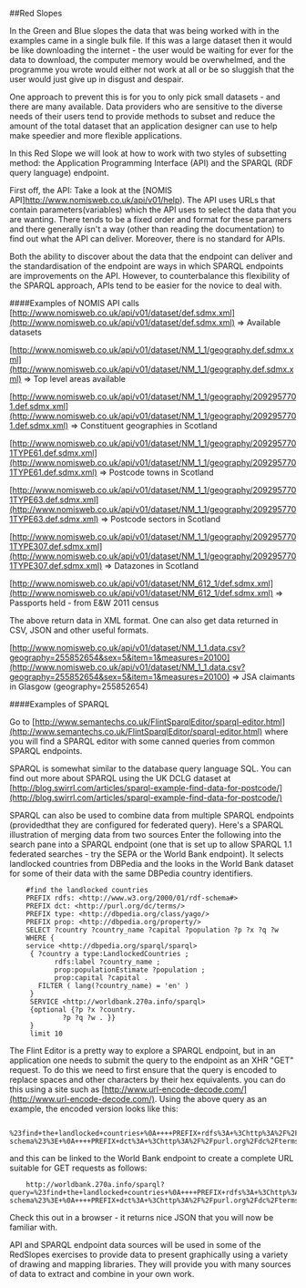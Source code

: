 ##Red Slopes

In the Green and Blue slopes the data that was being worked with in the examples came in a single bulk file.  If this was a large dataset then it would be like downloading the internet - the user would be waiting for ever for the data to download, the computer memory would be overwhelmed, and the programme you wrote would either not work at all or be so sluggish that the user would just give up in disgust and despair.

One approach to prevent this is for you to only pick small datasets - and there are many available.  Data providers who are sensitive to the diverse needs of their users tend to provide methods to subset and reduce the amount of the total dataset that an application designer can use to help make speedier and more flexible applications.

In this Red Slope we will look at how to work with two styles of subsetting method: the Application Programming Interface (API) and the SPARQL (RDF query language) endpoint.

First off, the API:  Take a look at the [NOMIS API]http://www.nomisweb.co.uk/api/v01/help).  The API uses URLs that contain parameters(variables) which the API uses to select the data that you are wanting.  There tends to be a fixed order and format for these paramers and there generally isn't a way (other than reading the documentation) to find out what the API can deliver.  Moreover, there is no standard for APIs.  

Both the ability to discover about the data that the endpoint can deliver and the standardisation of the endpoint are ways in which SPARQL endpoints are improvements on the API.  However, to counterbalance this flexibility of the SPARQL approach, APIs tend to be easier for the novice to deal with.

####Examples of NOMIS API calls
[http://www.nomisweb.co.uk/api/v01/dataset/def.sdmx.xml](http://www.nomisweb.co.uk/api/v01/dataset/def.sdmx.xml)   => Available datasets

[http://www.nomisweb.co.uk/api/v01/dataset/NM_1_1/geography.def.sdmx.xml](http://www.nomisweb.co.uk/api/v01/dataset/NM_1_1/geography.def.sdmx.xml)  => Top level areas available

[http://www.nomisweb.co.uk/api/v01/dataset/NM_1_1/geography/2092957701.def.sdmx.xml](http://www.nomisweb.co.uk/api/v01/dataset/NM_1_1/geography/2092957701.def.sdmx.xml)  => Constituent geographies in Scotland

[http://www.nomisweb.co.uk/api/v01/dataset/NM_1_1/geography/2092957701TYPE61.def.sdmx.xml](http://www.nomisweb.co.uk/api/v01/dataset/NM_1_1/geography/2092957701TYPE61.def.sdmx.xml)  => Postcode towns in Scotland

[http://www.nomisweb.co.uk/api/v01/dataset/NM_1_1/geography/2092957701TYPE63.def.sdmx.xml](http://www.nomisweb.co.uk/api/v01/dataset/NM_1_1/geography/2092957701TYPE63.def.sdmx.xml)  => Postcode sectors in Scotland

[http://www.nomisweb.co.uk/api/v01/dataset/NM_1_1/geography/2092957701TYPE307.def.sdmx.xml](http://www.nomisweb.co.uk/api/v01/dataset/NM_1_1/geography/2092957701TYPE307.def.sdmx.xml)  => Datazones in Scotland

[http://www.nomisweb.co.uk/api/v01/dataset/NM_612_1/def.sdmx.xml](http://www.nomisweb.co.uk/api/v01/dataset/NM_612_1/def.sdmx.xml)  => Passports held - from E&W 2011 census


The above return data in XML format.  One can also get data returned in CSV, JSON and other useful formats.  

[http://www.nomisweb.co.uk/api/v01/dataset/NM_1_1.data.csv?geography=255852654&sex=5&item=1&measures=20100](http://www.nomisweb.co.uk/api/v01/dataset/NM_1_1.data.csv?geography=255852654&sex=5&item=1&measures=20100)  => JSA claimants in Glasgow (geography=255852654)


####Examples of SPARQL

Go to [http://www.semantechs.co.uk/FlintSparqlEditor/sparql-editor.html](http://www.semantechs.co.uk/FlintSparqlEditor/sparql-editor.html) where you will find a SPARQL editor with some canned queries from common SPARQL endpoints.

SPARQL is somewhat similar to the database query language SQL.  You can find out more about SPARQL using the UK DCLG dataset at [http://blog.swirrl.com/articles/sparql-example-find-data-for-postcode/](http://blog.swirrl.com/articles/sparql-example-find-data-for-postcode/)

SPARQL can also be used to combine data from multiple SPARQL endpoints (providedthat they are configured for federated query).  Here's a SPARQL illustration of merging data from two sources
Enter the following into the search pane into a SPARQL endpoint (one that is set up to allow SPARQL 1.1 federated searches - try the SEPA or the World Bank endpoint).  It selects landlocked countries from DBPedia and the looks in the World Bank dataset for some of their data with the same DBPedia country identifiers. 

```
    #find the landlocked countries 
    PREFIX rdfs: <http://www.w3.org/2000/01/rdf-schema#> 
    PREFIX dct: <http://purl.org/dc/terms/> 
    PREFIX type: <http://dbpedia.org/class/yago/> 
    PREFIX prop: <http://dbpedia.org/property/> 
    SELECT ?country ?country_name ?capital ?population ?p ?x ?q ?w 
    WHERE { 
    service <http://dbpedia.org/sparql/sparql> 
     { ?country a type:LandlockedCountries ; 
           rdfs:label ?country_name ; 
           prop:populationEstimate ?population ; 
           prop:capital ?capital . 
       FILTER ( lang(?country_name) = 'en' )
     }
     SERVICE <http://worldbank.270a.info/sparql>
     {optional {?p ?x ?country.
             ?p ?q ?w . }}
     }
     limit 10
 ```

The Flint Editor is a pretty way to explore a SPARQL endpoint, but in an application one needs to submit the query to the endpoint as an XHR "GET" request.  To do this we need to first ensure that the query is encoded to replace spaces and other characters by their hex equivalents.  you can do this using a site such as [http://www.url-encode-decode.com/](http://www.url-encode-decode.com/).  Using the above query as an example, the encoded version looks like this:

```
    %23find+the+landlocked+countries+%0A++++PREFIX+rdfs%3A+%3Chttp%3A%2F%2Fwww.w3.org%2F2000%2F01%2Frdf-schema%23%3E+%0A++++PREFIX+dct%3A+%3Chttp%3A%2F%2Fpurl.org%2Fdc%2Fterms%2F%3E+%0A++++PREFIX+type%3A+%3Chttp%3A%2F%2Fdbpedia.org%2Fclass%2Fyago%2F%3E+%0A++++PREFIX+prop%3A+%3Chttp%3A%2F%2Fdbpedia.org%2Fproperty%2F%3E+%0A++++SELECT+%3Fcountry+%3Fcountry_name+%3Fcapital+%3Fpopulation+%3Fp+%3Fx+%3Fq+%3Fw+%0A++++WHERE+%7B+%0A++++service+%3Chttp%3A%2F%2Fdbpedia.org%2Fsparql%2Fsparql%3E+%0A+++++%7B+%3Fcountry+a+type%3ALandlockedCountries+%3B+%0A+++++++++++rdfs%3Alabel+%3Fcountry_name+%3B+%0A+++++++++++prop%3ApopulationEstimate+%3Fpopulation+%3B+%0A+++++++++++prop%3Acapital+%3Fcapital+.+%0A+++++++FILTER+%28+lang%28%3Fcountry_name%29+%3D+%27en%27+%29%0A+++++%7D%0A+++++SERVICE+%3Chttp%3A%2F%2Fworldbank.270a.info%2Fsparql%3E%0A+++++%7Boptional+%7B%3Fp+%3Fx+%3Fcountry.%0A+++++++++++++%3Fp+%3Fq+%3Fw+.+%7D%7D%0A+++++%7D%0A+++++limit+10
```

and this can be linked to the World Bank endpoint to create a complete URL suitable for GET requests as follows:

```
    http://worldbank.270a.info/sparql?query=%23find+the+landlocked+countries+%0A++++PREFIX+rdfs%3A+%3Chttp%3A%2F%2Fwww.w3.org%2F2000%2F01%2Frdf-schema%23%3E+%0A++++PREFIX+dct%3A+%3Chttp%3A%2F%2Fpurl.org%2Fdc%2Fterms%2F%3E+%0A++++PREFIX+type%3A+%3Chttp%3A%2F%2Fdbpedia.org%2Fclass%2Fyago%2F%3E+%0A++++PREFIX+prop%3A+%3Chttp%3A%2F%2Fdbpedia.org%2Fproperty%2F%3E+%0A++++SELECT+%3Fcountry+%3Fcountry_name+%3Fcapital+%3Fpopulation+%3Fp+%3Fx+%3Fq+%3Fw+%0A++++WHERE+%7B+%0A++++service+%3Chttp%3A%2F%2Fdbpedia.org%2Fsparql%2Fsparql%3E+%0A+++++%7B+%3Fcountry+a+type%3ALandlockedCountries+%3B+%0A+++++++++++rdfs%3Alabel+%3Fcountry_name+%3B+%0A+++++++++++prop%3ApopulationEstimate+%3Fpopulation+%3B+%0A+++++++++++prop%3Acapital+%3Fcapital+.+%0A+++++++FILTER+%28+lang%28%3Fcountry_name%29+%3D+%27en%27+%29%0A+++++%7D%0A+++++SERVICE+%3Chttp%3A%2F%2Fworldbank.270a.info%2Fsparql%3E%0A+++++%7Boptional+%7B%3Fp+%3Fx+%3Fcountry.%0A+++++++++++++%3Fp+%3Fq+%3Fw+.+%7D%7D%0A+++++%7D%0A+++++limit+10
```

Check this out in a browser - it returns nice JSON that you will now be familiar with.

API and SPARQL endpoint data sources will be used in some of the RedSlopes exercises to provide data to present graphically using a variety of drawing and mapping libraries.  They will provide you with many sources of data to extract and combine in your own work.
